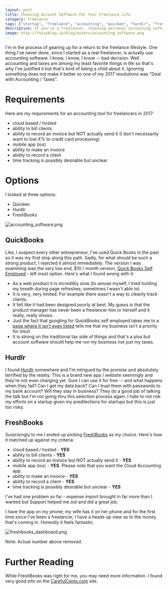 ```yaml
---
layout: post
title: Choosing Account Software For Your Freelance Life
category: freelance
tags: ["startup", "freelance", "accounting", "quicken", "hurdlr", "freshbooks"]
description: If you're a freelancer, choosing personal accounting software is tricky.  Here I review three packages.
image: http://fuzzyblog.io/blog/assets/accounting_software.png
---
```

I'm in the process of gearing up for a return to the freelance lifestyle.  One thing I've never done, since I started as a real freelancer, is actually use accounting software.  I know, I know, I know -- bad decision.  Well accounting and taxes are among my least favorite things in life so that's why I've justified it but that's kind of being a child about it.  Ignoring something does not make it better so one of my 2017 resolutions was "Deal with Accounting / Taxes". 

# Requirements

Here are my requirements for an accounting tool for freelancers in 2017:

* cloud based / hosted
* ability to bill clients
* ability to record an invoice but NOT actually send it (I don't necessarily want to lost X% to credit card processing)
* mobile app (ios)
* ability to make an invoice
* ability to record a client
* time tracking is possibly desirable but unclear

# Options

I looked at three options: 

* Quicken
* Hurdlr
* FreshBooks

![accounting_software.png](http://fuzzyblog.io/blog/assets/accounting_software.png)

## QuickBooks

Like, I suspect every other entrepreneur, I've used Quick Books in the past so it was my first stop along this path.  Sadly, for what should be such a strong product, I rejected it almost immediately.  The version I was examining was the very low end, $10 / month version, [Quick Books Self Employed](https://quickbooks.intuit.com/var/pricing/) - left most option.  Here's what I found wrong with it:

* As a web product it is incredibly slow (to amuse myself, I tried holding my breath during page refreshes; sometimes I wasn't able to)
* It is very, very limited. For example there wasn't a way to cleanly track clients.
* It felt like it had been designed poorly at best.  My guess is that the product manager has never been a freelancer him or herself and it really, really shows.
* Just the fact that googling for QuickBooks self employed takes me to a [page where it isn't even listed](https://search2.quickbooks.com/get-quickbooks?gclid=Cj0KEQiAwrbEBRDqxqzMsrTGmogBEiQAeSE6ZQUoreXe38AFn6v2IcG49NYFmZBf527SNNUwB5lqGRsaAo5t8P8HAQ&s_kwcid=AL!2419!3!147086503826!p!!g!!quicken&ef_id=WIkw5QAABM0ZEIG4:20170129112821:s) tells me that my business isn't a priority for Intuit
* It is strong on the traditional tax side of things and that's a plus but account software should help me run my business not just my taxes.

## Hurdlr

I found [Hurdlr](https://hurdlr.com/) somewhere and I'm intrigued by the promise and absolutely terrified by the reality.  This is a brand new app / website seemingly and they're not even charging yet.  Sure I can use it for free -- and what happens when they fail?  Can I get my data back?  Can I trust them with passwords to my bank account?  Will they stay in business?  They do a good job of talking the talk but I'm not going thru this selection process again.  I hate to not risk my efforts on a startup given my predilections for startups but this is just too risky.

## FreshBooks

Surprisingly to me I ended up picking [FreshBooks](https://www.freshbooks.com/) as my choice.  Here's how it matched up against my criteria:

* cloud based / hosted - **YES**
* ability to bill clients - **YES**
* ability to record an invoice but NOT actually send it - **YES**
* mobile app (ios) - **YES**.  Please note that you want the Cloud Accounting app.
* ability to make an invoice - **YES**
* ability to record a client - **YES**
* time tracking is possibly desirable but unclear - **YES**

I've had one problem so far - expense import brought in far more than I wanted but Support helped me out and did a great job.

I have the app on my phone; my wife has it on her phone and for the first time since I've been a freelancer, I have a heads up view as to the money that's coming in.  Honestly it feels fantastic.

![freshbooks_dashboard.png](/blog/assets/freshbooks_dashboard.png)

Note: Actual number above removed.

# Further Reading

While FreshBooks was right for me, you may need more information.  I found very good info on the [CarefulCents.com](http://www.carefulcents.com/) site.

